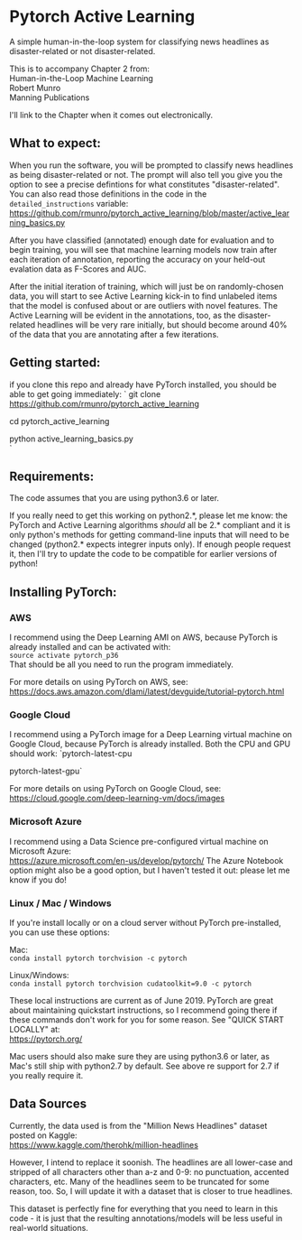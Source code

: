 # Pytorch Active Learning

A simple human-in-the-loop system for classifying news headlines as disaster-related or not disaster-related.

This is to accompany Chapter 2 from:  
Human-in-the-Loop Machine Learning  
Robert Munro  
Manning Publications  

I'll link to the Chapter when it comes out electronically.

## What to expect:

When you run the software, you will be prompted to classify news headlines as being disaster-related or not. The prompt will also tell you give you the option to see a precise defintions for what constitutes "disaster-related". You can also read those definitions in the code in the `detailed_instructions` variable: https://github.com/rmunro/pytorch_active_learning/blob/master/active_learning_basics.py

After you have classified (annotated) enough date for evaluation and to begin training, you will see that machine learning models now train after each iteration of annotation, reporting the accuracy on your held-out evalation data as F-Scores and AUC. 

After the initial iteration of training, which will just be on randomly-chosen data, you will start to see Active Learning kick-in to find unlabeled items that the model is confused about or are outliers with novel features. The Active Learning will be evident in the annotations, too, as the disaster-related headlines will be very rare initially, but should become around 40% of the data that you are annotating after a few iterations.


## Getting started: 

if you clone this repo and already have PyTorch installed, you should be able to get going immediately:
`
git clone https://github.com/rmunro/pytorch_active_learning  

cd pytorch_active_learning  

python active_learning_basics.py  
`

## Requirements: 
The code assumes that you are using python3.6 or later. 

If you really need to get this working on python2.\*, please let me know: the PyTorch and Active Learning algorithms _should_ all be 2.\* compliant and it is only python's methods for getting command-line inputs that will need to be changed (python2.\* expects integrer inputs only). If enough people request it, then I'll try to update the code to be compatible for earlier versions of python! 

## Installing PyTorch:

### AWS
I recommend using the Deep Learning AMI on AWS, because PyTorch is already installed and can be activated with:  
`source activate pytorch_p36`  
That should be all you need to run the program immediately.

For more details on using PyTorch on AWS, see:  
https://docs.aws.amazon.com/dlami/latest/devguide/tutorial-pytorch.html

### Google Cloud
I recommend using a PyTorch image for a Deep Learning virtual machine on Google Cloud, because PyTorch is already installed. Both the CPU and GPU should work:
`pytorch-latest-cpu  

pytorch-latest-gpu`

For more details on using PyTorch on Google Cloud, see:  
https://cloud.google.com/deep-learning-vm/docs/images

### Microsoft Azure
I recommend using a Data Science pre-configured virtual machine on Microsoft Azure:  
https://azure.microsoft.com/en-us/develop/pytorch/
The Azure Notebook option might also be a good option, but I haven't tested it out: please let me know if you do! 

### Linux / Mac / Windows
If you're install locally or on a cloud server without PyTorch pre-installed, you can use these options:  

Mac:  
`conda install pytorch torchvision -c pytorch`

Linux/Windows:  
 `conda install pytorch torchvision cudatoolkit=9.0 -c pytorch`
 
These local instructions are current as of June 2019. PyTorch are great about maintaining quickstart instructions, so I recommend going there if these commands don't work for you for some reason. See "QUICK START LOCALLY" at:  
https://pytorch.org/

Mac users should also make sure they are using python3.6 or later, as Mac's still ship with python2.7 by default. See above re support for 2.7 if you really require it.


## Data Sources

Currently, the data used is from the "Million News Headlines" dataset posted on Kaggle:  
 https://www.kaggle.com/therohk/million-headlines
 
However, I intend to replace it soonish. The headlines are all lower-case and stripped of all characters other than a-z and 0-9: no punctuation, accented characters, etc. Many of the headlines seem to be truncated for some reason, too. So, I will update it with a dataset that is closer to true headlines. 

This dataset is perfectly fine for everything that you need to learn in this code - it is just that the resulting annotations/models will be less useful in real-world situations.

